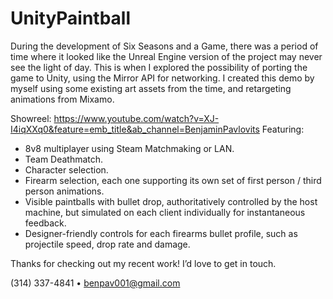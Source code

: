 # UnityPaintball

During the development of Six Seasons and a Game, there was a period of time where it looked like the Unreal Engine version of the project may never see the light of day. This is when I explored the possibility of porting the game to Unity, using the Mirror API for networking. I created this demo by myself using some existing art assets from the time, and retargeting animations from Mixamo.

Showreel: https://www.youtube.com/watch?v=XJ-I4iqXXq0&feature=emb_title&ab_channel=BenjaminPavlovits
Featuring:
- 8v8 multiplayer using Steam Matchmaking or LAN.
- Team Deathmatch.
- Character selection.
- Firearm selection, each one supporting its own set of first person / third person animations.
- Visible paintballs with bullet drop, authoritatively controlled by the host machine, but simulated on each client individually for instantaneous feedback.
- Designer-friendly controls for each firearms bullet profile, such as projectile speed, drop rate and damage.

Thanks for checking out my recent work! I’d love to get in touch.

(314) 337-4841  •  benpav001@gmail.com
